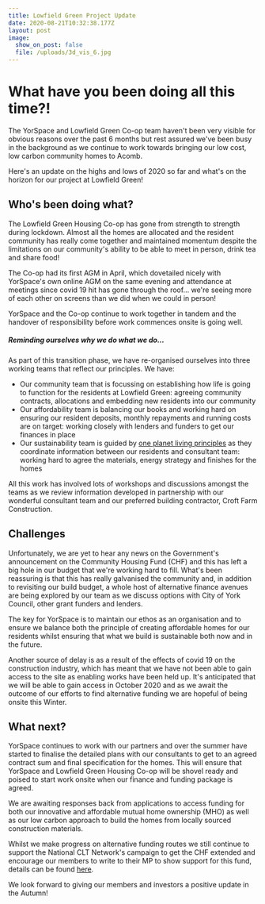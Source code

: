 ```yaml
---
title: Lowfield Green Project Update
date: 2020-08-21T10:32:38.177Z
layout: post
image:
  show_on_post: false
  file: /uploads/3d_vis_6.jpg
---
```

# What have you been doing all this time?!

The YorSpace and Lowfield Green Co-op team haven't been very visible for obvious reasons over the past 6 months but rest assured we've been busy in the background as we continue to work towards bringing our low cost, low carbon community homes to Acomb.

Here's an update on the highs and lows of 2020 so far and what's on the horizon for our project at Lowfield Green!

## Who's been doing what?

The Lowfield Green Housing Co-op has gone from strength to strength during lockdown. Almost all the homes are allocated and the resident community has really come together and maintained momentum despite the limitations on our community's ability to be able to meet in person, drink tea and share food!

The Co-op had its first AGM in April, which dovetailed nicely with YorSpace's own online AGM on the same evening and attendance at meetings since covid 19 hit has gone through the roof... we're seeing more of each other on screens than we did when we could in person!

YorSpace and the Co-op continue to work together in tandem and the handover of responsibility before work commences onsite is going well.

##### Reminding ourselves why we do what we do...

As part of this transition phase, we have re-organised ourselves into three working teams that reflect our principles. We have:

* Our community team that is focussing on establishing how life is going to function for the residents at Lowfield Green: agreeing community contracts, allocations and embedding new residents into our community
* Our affordability team is balancing our books and working hard on ensuring our resident deposits, monthly repayments and running costs are on target: working closely with lenders and funders to get our finances in place
* Our sustainability team is guided by [one planet living principles](https://www.bioregional.com/one-planet-living) as they coordinate information between our residents and consultant team: working hard to agree the materials, energy strategy and finishes for the homes

All this work has involved lots of workshops and discussions amongst the teams as we review information developed in partnership with our wonderful consultant team and our preferred building contractor, Croft Farm Construction.

## Challenges

Unfortunately, we are yet to hear any news on the Government's announcement on the Community Housing Fund (CHF) and this has left a big hole in our budget that we're working hard to fill. What's been reassuring is that this has really galvanised the community and, in addition to revisiting our build budget, a whole host of alternative finance avenues are being explored by our team as we discuss options with City of York Council, other grant funders and lenders.

The key for YorSpace is to maintain our ethos as an organisation and to ensure we balance both the principle of creating affordable homes for our residents whilst ensuring that what we build is sustainable both now and in the future.

Another source of delay is as a result of the effects of covid 19 on the construction industry, which has meant that we have not been able to gain access to the site as enabling works have been held up. It's anticipated that we will be able to gain access in October 2020 and as we await the outcome of our efforts to find alternative funding we are hopeful of being onsite this Winter.

## What next?

YorSpace continues to work with our partners and over the summer have started to finalise the detailed plans with our consultants to get to an agreed contract sum and final specification for the homes. This will ensure that YorSpace and Lowfield Green Housing Co-op will be shovel ready and poised to start work onsite when our finance and funding package is agreed.

We are awaiting responses back from applications to access funding for both our innovative and affordable mutual home ownership (MHO) as well as our low carbon approach to build the homes from locally sourced construction materials.

Whilst we make progress on alternative funding routes we still continue to support the National CLT Network's campaign to get the CHF extended and encourage our members to write to their MP to show support for this fund, details can be found [here](http://www.communitylandtrusts.org.uk/what-we-do/our-campaigns/community-housing-fund).

We look forward to giving our members and investors a positive update in the Autumn!